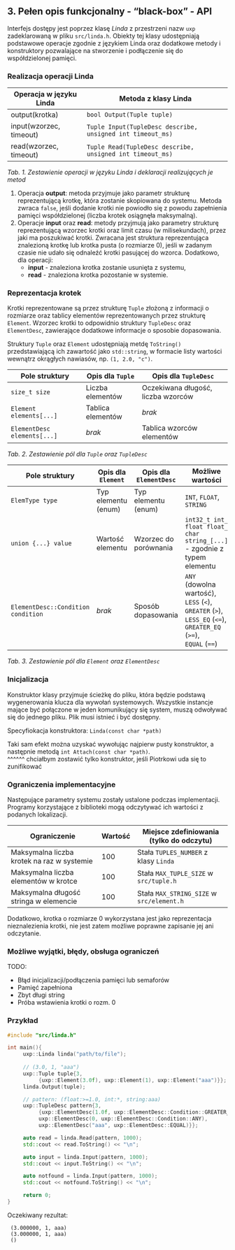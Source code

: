 ## 3. Pełen opis funkcjonalny - “black-box” - API

Interfejs dostępy jest poprzez klasę *Linda* z przestrzeni nazw `uxp` zadeklarowaną
w pliku `src/linda.h`. Obiekty tej klasy udostępniają  podstawowe operacje zgodnie
z językiem Linda oraz dodatkowe metody i konstruktory pozwalające na stworzenie
i podłączenie się do współdzielonej pamięci. 

### Realizacja operacji Linda

| Operacja w języku Linda | Metoda z klasy Linda                                       |
| ----------------------- | ---------------------------------------------------------- |
| output(krotka)          | `bool Output(Tuple tuple)`                                 |
| input(wzorzec, timeout) | `Tuple Input(TupleDesc describe, unsigned int timeout_ms)` |
| read(wzorzec, timeout)  | `Tuple Read(TupleDesc describe, unsigned int timeout_ms)`  |
_Tab. 1. Zestawienie operacji w języku Linda i deklaracji realizujących je metod_

1. Operacja **output**: metoda przyjmuje jako parametr strukturę reprezentującą
   krotkę, która zostanie skopiowana do systemu. Metoda zwraca `false`, jeśli
   dodanie krotki nie powiodło się z powodu zapełnienia pamięci współdzielonej
   (liczba krotek osiągnęła maksymalną).
2. Operacje **input** oraz **read**: metody przyjmują jako parametry strukturę
   reprezentującą wzorzec krotki oraz limit czasu (w milisekundach), przez jaki
   ma poszukiwać krotki. Zwracana jest struktura reprezentująca znalezioną krotkę
   lub krotka pusta (o rozmiarze 0), jeśli w zadanym czasie nie udało się 
   odnaleźć krotki pasującej do wzorca. Dodatkowo, dla operacji:
     * **input** - znaleziona krotka zostanie usunięta z systemu,
     * **read** - znaleziona krotka pozostanie w systemie.

### Reprezentacja krotek

Krotki reprezentowane są przez strukturę `Tuple` złożoną z informacji o rozmiarze
oraz tablicy elementów reprezentowanych przez strukturę `Element`. Wzorzec krotki
to odpowidnio struktury `TupleDesc` oraz `ElementDesc`, zawierające dodatkowe
informacje o sposobie dopasowania.

Struktury `Tuple` oraz `Element` udostępniają metdę `ToString()` przedstawiającą
ich zawartość jako `std::string`, w formacie listy wartości wewnątrz okrągłych
nawiasów, np. `(1, 2.0, "c")`.

| Pole struktury              | Opis dla `Tuple`  | Opis dla `TupleDesc`               |
| --------------------------- | ----------------- | ---------------------------------- |
| `size_t size`               | Liczba elementów  | Oczekiwana długość, liczba wzorców |
| `Element elements[...]`     | Tablica elementów | _brak_                             |
| `ElementDesc elements[...]` | _brak_            | Tablica wzorców elementów          |
_Tab. 2. Zestawienie pól dla `Tuple` oraz `TupleDesc`_

| Pole struktury                     | Opis dla `Element`  | Opis dla `ElementDesc` | Możliwe wartości                                                                                                                  |
| ---------------------------------- | ------------------- | ---------------------- | --------------------------------------------------------------------------------------------------------------------------------- |
| `ElemType type`                    | Typ elementu (enum) | Typ elementu (enum)    | `INT`, `FLOAT`, `STRING`                                                                                                          |
| `union {...} value`                | Wartość elementu    | Wzorzec do porównania  | `int32_t int_` <br> `float float_` <br> `char string_[...]` <br> - zgodnie z typem elementu                                       |
| `ElementDesc::Condition condition` | _brak_              | Sposób dopasowania     | `ANY` (dowolna wartość),<br> `LESS` (`<`),<br> `GREATER` (`>`),<br> `LESS_EQ` (`<=`),<br> `GREATER_EQ` (`>=`),<br> `EQUAL` (`==`) |
_Tab. 3. Zestawienie pól dla `Element` oraz `ElementDesc`_

### Inicjalizacja
Konstruktor klasy przyjmuje ścieżkę do pliku, która będzie podstawą wygenerowania
klucza dla wywołań systemowych. Wszystkie instancje mające być połączone w jeden
komunikujący się system, muszą odwoływać się do jednego pliku. Plik musi istnieć
i być dostępny.

Specyfiokacja konstruktora: `Linda(const char *path)`

Taki sam efekt można uzyskać wywołując najpierw pusty konstruktor, a następnie
metodą `int Attach(const char *path)`.  
^^^^^^ chciałbym zostawić tylko konstruktor, jeśli Piotrkowi uda się to zunifikować

### Ograniczenia implementacyjne
Następujące parametry systemu zostały ustalone podczas implementacji. Programy
korzystające z biblioteki mogą odczytywać ich wartości z podanych lokalizacji.

| Ograniczenie                               | Wartość | Miejsce zdefiniowania (tylko do odczytu)  |
| ------------------------------------------ | ------- | ----------------------------------------- |
| Maksymalna liczba krotek na raz w systemie | 100     | Stała `TUPLES_NUMBER` z klasy `Linda`     |
| Maksymalna liczba elementów w krotce       | 100     | Stała `MAX_TUPLE_SIZE` w `src/tuple.h`    |
| Maksymalna długość stringa w elemencie     | 100     | Stała `MAX_STRING_SIZE` w `src/element.h` |

Dodatkowo, krotka o rozmiarze 0 wykorzystana jest jako reprezentacja nieznalezienia
krotki, nie jest zatem możliwe poprawne zapisanie jej ani odczytanie.

### Możliwe wyjątki, błędy, obsługa ograniczeń

TODO:
* Błąd inicjalizacji/podłączenia pamięci lub semaforów
* Pamięć zapełniona
* Zbyt długi string
* Próba wstawienia krotki o rozm. 0

### Przykład

```C++
#include "src/linda.h"

int main(){
     uxp::Linda linda("path/to/file");
     
     // (3.0, 1, "aaa")
     uxp::Tuple tuple{3,
          {uxp::Element(3.0f), uxp::Element(1), uxp::Element("aaa")}};
     linda.Output(tuple);

     // pattern: (float:>=1.0, int:*, string:aaa)
     uxp::TupleDesc pattern{3,
          {uxp::ElementDesc(1.0f, uxp::ElementDesc::Condition::GREATER_EQ),
          uxp::ElementDesc(0, uxp::ElementDesc::Condition::ANY),
          uxp::ElementDesc("aaa", uxp::ElementDesc::EQUAL)}};

     auto read = linda.Read(pattern, 1000);
     std::cout << read.ToString() << "\n";

     auto input = linda.Input(pattern, 1000);
     std::cout << input.ToString() << "\n";

     auto notfound = linda.Input(pattern, 1000);
     std::cout << notfound.ToString() << "\n";

     return 0;
}
```

Oczekiwany rezultat:

     (3.000000, 1, aaa)
     (3.000000, 1, aaa)
     ()

